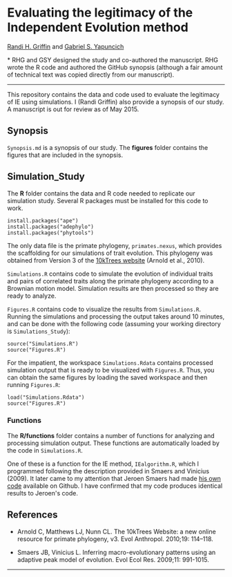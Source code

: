 # Evaluating the legitimacy of the Independent Evolution method

[Randi H. Griffin]() and [Gabriel S. Yapuncich](http://www.gabrielyapuncich.com/)

\* RHG and GSY designed the study and co-authored the manuscript. RHG wrote the R code and authored the GitHub synopsis (although a fair amount of technical text was copied directly from our manuscript).

___

This repository contains the data and code used to evaluate the legitimacy of IE using simulations. I (Randi Griffin) also provide a synopsis of our study. A manuscript is out for review as of May 2015. 

## Synopsis

`Synopsis.md` is a synopsis of our study. The **figures** folder contains the figures that are included in the synopsis.

## Simulation_Study

The **R** folder contains the data and R code needed to replicate our simulation study. Several R packages must be installed for this code to work.

```
install.packages("ape")
install.packages("adephylo")
install.packages("phytools")
```

The only data file is the primate phylogeny, `primates.nexus`, which provides the scaffolding for our simulations of trait evolution. This phylogeny was obtained from Version 3 of the [10kTrees website](http://10ktrees.nunn-lab.org/) (Arnold et al., 2010). 

`Simulations.R` contains code to simulate the evolution of individual traits and pairs of correlated traits along the primate phylogeny according to a Brownian motion model. Simulation results are then processed so they are ready to analyze. 

`Figures.R` contains code to visualize the results from `Simulations.R`. Running the simulations and processing the output takes around 10 minutes, and can be done with the following code (assuming your working directory is `Simulations_Study`):

```
source("Simulations.R")
source("Figures.R")
```

For the impatient, the workspace `Simulations.Rdata` contains processed simulation output that is ready to be visualized with `Figures.R`. Thus, you can obtain the same figures by loading the saved workspace and then running `Figures.R`:

```
load("Simulations.Rdata")
source("Figures.R")
```

### Functions

The **R/functions** folder contains a number of functions for analyzing and processing simulation output. These functions are automatically loaded by the code in `Simulations.R`. 

One of these is a function for the IE method, `IEalgorithm.R`, which I programmed following the description provided in Smaers and Vinicius (2009). It later came to my attention that Jeroen Smaers had made [his own code](https://github.com/JeroenSmaers/evomap/blob/master/R/ie.r) available on Github. I have confirmed that my code produces identical results to Jeroen's code. 

## References

- Arnold C, Matthews LJ, Nunn CL. The 10kTrees Website: a new online resource for primate phylogeny, v3. Evol Anthropol. 2010;19: 114–118.

- Smaers JB, Vinicius L. Inferring macro-evolutionary patterns using an adaptive peak model of evolution. Evol Ecol Res. 2009;11: 991-1015.

---
